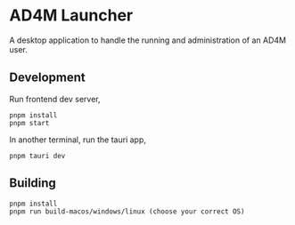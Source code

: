 # AD4M Launcher

A desktop application to handle the running and administration of an AD4M user.

## Development

Run frontend dev server,

```shell
pnpm install
pnpm start
```

In another terminal, run the tauri app,

```shell
pnpm tauri dev
```

## Building

```
pnpm install
pnpm run build-macos/windows/linux (choose your correct OS)
```
